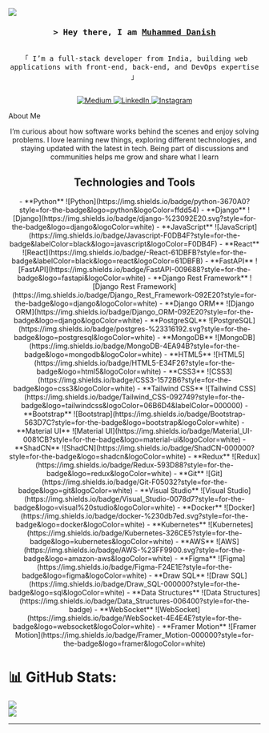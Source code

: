 
[![](https://visitcount.itsvg.in/api?id=danish-kv&icon=5&color=4)](https://visitcount.itsvg.in)



<!-- Intro -->
<h3 align="center">
  <samp>&gt; Hey there, I am
    <b><a target="_blank" href="https://www.linkedin.com/in/danish5/">Muhammed Danish</a></b>
  </samp>
</h3>
<p align="center">
  <samp>
    <br>
    「 I’m a full-stack developer from India, building web applications with front-end, back-end, and DevOps expertise 」
    <br><br>
  </samp>
</p>

<!-- Social Media Links -->
<p align="center">
  <a href="https://medium.com/@danish_muhd/" target="blank">
    <img src="https://img.shields.io/badge/Website-DC143C?style=for-the-badge&logo=medium&logoColor=white" alt="Medium" />
  </a>
  <a href="https://www.linkedin.com/in/danish5/" target="_blank">
    <img src="https://img.shields.io/badge/LinkedIn-0077B5?style=for-the-badge&logo=linkedin&logoColor=white" alt="LinkedIn" />
  </a>
  <a href="https://www.instagram.com/dan1sh_muhd/" target="_blank">
    <img src="https://img.shields.io/badge/Instagram-fe4164?style=for-the-badge&logo=instagram&logoColor=white" alt="Instagram" />
  </a>
</p>

<!-- About Section -->
About Me
<p align="center">  
I’m curious about how software works behind the scenes and enjoy solving problems. I love learning new things, exploring different technologies, and staying updated with the latest in tech. Being part of discussions and communities helps me grow and share what I learn
</p>
<!-- Technologies and Tools -->
<!-- Technologies and Tools -->
<h2 align="center">Technologies and Tools</h2>

<p align="center">
- **Python** ![Python](https://img.shields.io/badge/python-3670A0?style=for-the-badge&logo=python&logoColor=ffdd54)
- **Django** ![Django](https://img.shields.io/badge/django-%23092E20.svg?style=for-the-badge&logo=django&logoColor=white)
- **JavaScript** ![JavaScript](https://img.shields.io/badge/Javascript-F0DB4F?style=for-the-badge&labelColor=black&logo=javascript&logoColor=F0DB4F)
- **React** ![React](https://img.shields.io/badge/-React-61DBFB?style=for-the-badge&labelColor=black&logo=react&logoColor=61DBFB)
- **FastAPI** ![FastAPI](https://img.shields.io/badge/FastAPI-009688?style=for-the-badge&logo=fastapi&logoColor=white)
- **Django Rest Framework** ![Django Rest Framework](https://img.shields.io/badge/Django_Rest_Framework-092E20?style=for-the-badge&logo=django&logoColor=white)
- **Django ORM** ![Django ORM](https://img.shields.io/badge/Django_ORM-092E20?style=for-the-badge&logo=django&logoColor=white)
- **PostgreSQL** ![PostgreSQL](https://img.shields.io/badge/postgres-%23316192.svg?style=for-the-badge&logo=postgresql&logoColor=white)
- **MongoDB** ![MongoDB](https://img.shields.io/badge/MongoDB-4EA94B?style=for-the-badge&logo=mongodb&logoColor=white)
- **HTML5** ![HTML5](https://img.shields.io/badge/HTML5-E34F26?style=for-the-badge&logo=html5&logoColor=white)
- **CSS3** ![CSS3](https://img.shields.io/badge/CSS3-1572B6?style=for-the-badge&logo=css3&logoColor=white)
- **Tailwind CSS** ![Tailwind CSS](https://img.shields.io/badge/Tailwind_CSS-092749?style=for-the-badge&logo=tailwindcss&logoColor=06B6D4&labelColor=000000)
- **Bootstrap** ![Bootstrap](https://img.shields.io/badge/Bootstrap-563D7C?style=for-the-badge&logo=bootstrap&logoColor=white)
- **Material UI** ![Material UI](https://img.shields.io/badge/Material_UI-0081CB?style=for-the-badge&logo=material-ui&logoColor=white)
- **ShadCN** ![ShadCN](https://img.shields.io/badge/ShadCN-000000?style=for-the-badge&logo=shadcn&logoColor=white)
- **Redux** ![Redux](https://img.shields.io/badge/Redux-593D88?style=for-the-badge&logo=redux&logoColor=white)
- **Git** ![Git](https://img.shields.io/badge/Git-F05032?style=for-the-badge&logo=git&logoColor=white)
- **Visual Studio** ![Visual Studio](https://img.shields.io/badge/Visual_Studio-0078d7?style=for-the-badge&logo=visual%20studio&logoColor=white)
- **Docker** ![Docker](https://img.shields.io/badge/docker-%230db7ed.svg?style=for-the-badge&logo=docker&logoColor=white)
- **Kubernetes** ![Kubernetes](https://img.shields.io/badge/Kubernetes-326CE5?style=for-the-badge&logo=kubernetes&logoColor=white)
- **AWS** ![AWS](https://img.shields.io/badge/AWS-%23FF9900.svg?style=for-the-badge&logo=amazon-aws&logoColor=white)
- **Figma** ![Figma](https://img.shields.io/badge/Figma-F24E1E?style=for-the-badge&logo=figma&logoColor=white)
- **Draw SQL** ![Draw SQL](https://img.shields.io/badge/Draw_SQL-000000?style=for-the-badge&logo=sql&logoColor=white)
- **Data Structures** ![Data Structures](https://img.shields.io/badge/Data_Structures-006400?style=for-the-badge)
- **WebSocket** ![WebSocket](https://img.shields.io/badge/WebSocket-4E4E4E?style=for-the-badge&logo=websocket&logoColor=white)
- **Framer Motion** ![Framer Motion](https://img.shields.io/badge/Framer_Motion-000000?style=for-the-badge&logo=framer&logoColor=white)
</p>


# 📊 GitHub Stats:
![](https://github-readme-stats.vercel.app/api?username=danish-kv&theme=merko&hide_border=false&include_all_commits=false&count_private=false)<br/>
![](https://github-readme-streak-stats.herokuapp.com/?user=danish-kv&theme=merko&hide_border=false)<br/>

---

<!-- Proudly created with GPRM ( https://gprm.itsvg.in ) -->
